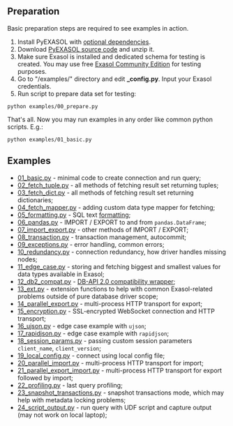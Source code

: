 ## Preparation
Basic preparation steps are required to see examples in action.

1. Install PyEXASOL with [optional dependencies](/docs/DEPENDENCIES.md).
2. Download [PyEXASOL source code](https://github.com/badoo/pyexasol/archive/master.zip) and unzip it.
3. Make sure Exasol is installed and dedicated schema for testing is created. You may use free [Exasol Community Edition](https://www.exasol.com/portal/display/DOWNLOAD/Free+Trial) for testing purposes.
4. Go to "/examples/" directory and edit **\_config.py**. Input your Exasol credentials.
5. Run script to prepare data set for testing:
```
python examples/00_prepare.py
```

That's all. Now you may run examples in any order like common python scripts. E.g.:
```
python examples/01_basic.py
```

## Examples

- [01_basic.py](/examples/01_basic.py) - minimal code to create connection and run query;
- [02_fetch_tuple.py](/examples/02_fetch_tuple.py) - all methods of fetching result set returning tuples;
- [03_fetch_dict.py](/examples/03_fetch_dict.py) - all methods of fetching result set returning dictionaries;
- [04_fetch_mapper.py](/examples/04_fetch_mapper.py) - adding custom data type mapper for fetching;
- [05_formatting.py](/examples/05_formatting.py) - SQL text [formatting](/docs/SQL_FORMATTING.md);
- [06_pandas.py](/examples/06_pandas.py) - IMPORT / EXPORT to and from `pandas.DataFrame`;
- [07_import_export.py](/examples/07_import_export.py) - other methods of IMPORT / EXPORT;
- [08_transaction.py](/examples/08_transaction.py) - transaction management, autocommit;
- [09_exceptions.py](/examples/09_exceptions.py) - error handling, common errors;
- [10_redundancy.py](/examples/10_redundancy.py) - connection redundancy, how driver handles missing nodes;
- [11_edge_case.py](/examples/11_edge_case.py) - storing and fetching biggest and smallest values for data types available in Exasol;
- [12_db2_compat.py](/examples/12_db2_compat.py) - [DB-API 2.0 compatibility wrapper](/docs/DBAPI_COMPAT.md);
- [13_ext.py](/examples/13_ext.py) - extension functions to help with common Exasol-related problems outside of pure database driver scope;
- [14_parallel_export.py](/examples/14_parallel_export.py) - multi-process HTTP transport for export;
- [15_encryption.py](/examples/15_encryption.py) - SSL-encrypted WebSocket connection and HTTP transport;
- [16_ujson.py](/examples/16_ujson.py) - edge case example with `ujson`;
- [17_rapidjson.py](/examples/17_rapidjson.py) - edge case example with `rapidjson`;
- [18_session_params.py](/examples/18_session_params.py) - passing custom session parameters `client_name`, `client_version`;
- [19_local_config.py](/examples/19_local_config.py) - connect using local config file;
- [20_parallel_import.py](/examples/20_parallel_import.py) - multi-process HTTP transport for import;
- [21_parallel_export_import.py](/examples/21_parallel_export_import.py) - multi-process HTTP transport for export followed by import;
- [22_profiling.py](/examples/22_profiling.py) - last query profiling;
- [23_snapshot_transactions.py](/examples/23_snapshot_transactions.py) - snapshot transactions mode, which may help with metadata locking problems;
- [24_script_output.py](/examples/24_script_output.py) - run query with UDF script and capture output (may not work on local laptop);
